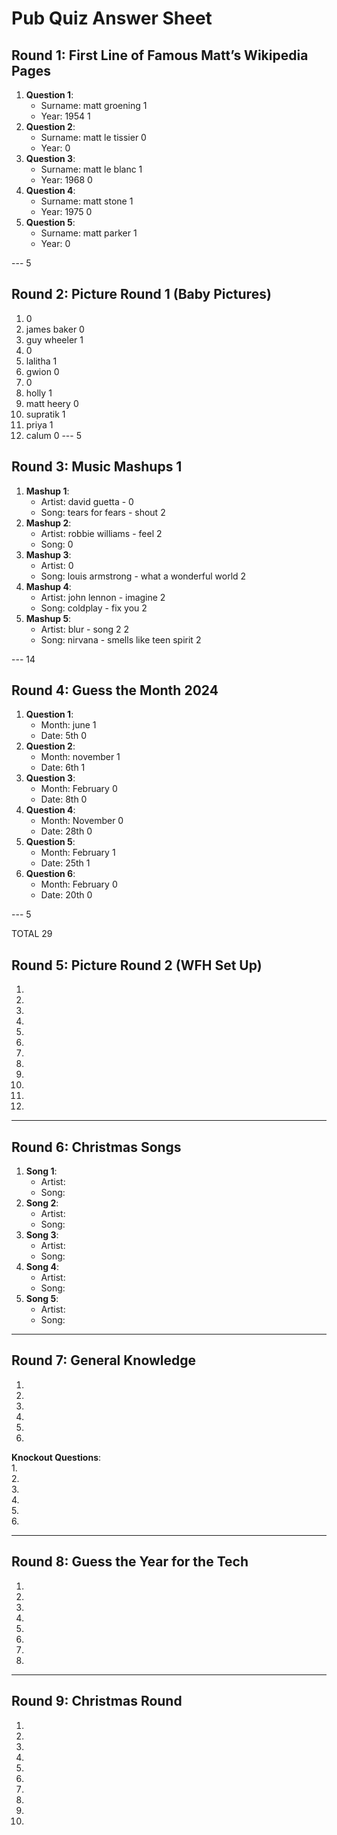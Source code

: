 # Pub Quiz Answer Sheet

## Round 1: First Line of Famous Matt’s Wikipedia Pages
1. **Question 1**:  
   - Surname:  matt groening 1
   - Year:  1954 1
2. **Question 2**:  
   - Surname:  matt le tissier 0
   - Year:  0
3. **Question 3**:  
   - Surname:  matt le blanc 1
   - Year:  1968 0
4. **Question 4**:  
   - Surname:  matt stone 1
   - Year:  1975 0
5. **Question 5**:  
   - Surname:  matt parker 1
   - Year:  0

--- 5

## Round 2: Picture Round 1 (Baby Pictures)
1.  0
2.  james baker 0
3.  guy wheeler 1
4.  0
5.  lalitha 1
6.  gwion 0
7.  0
8.  holly 1
9.  matt heery 0
10.  supratik 1
11.  priya 1
12.  calum 0
--- 5

## Round 3: Music Mashups 1
1. **Mashup 1**:  
   - Artist:  david guetta - 0
   - Song:  tears for fears - shout 2
2. **Mashup 2**:  
   - Artist:  robbie williams - feel 2
   - Song:  0
3. **Mashup 3**:  
   - Artist:  0
   - Song:  louis armstrong - what a wonderful world 2
4. **Mashup 4**:  
   - Artist:  john lennon - imagine 2 
   - Song:  coldplay - fix you 2
5. **Mashup 5**:  
   - Artist:   blur - song 2 2
   - Song:  nirvana - smells like teen spirit 2

--- 14

## Round 4: Guess the Month 2024
1. **Question 1**:  
   - Month:  june 1
   - Date:  5th 0
2. **Question 2**:  
   - Month:  november 1
   - Date:  6th 1
3. **Question 3**:  
   - Month:  February 0
   - Date:  8th 0
4. **Question 4**:  
   - Month:  November 0
   - Date:  28th 0
5. **Question 5**:  
   - Month:  February 1
   - Date:  25th 1
6. **Question 6**:  
   - Month:  February 0
   - Date:  20th 0

--- 5

TOTAL 29

## Round 5: Picture Round 2 (WFH Set Up)
1.  
2.  
3.  
4.  
5.  
6.  
7.  
8.  
9.  
10.  
11.
12.

---

## Round 6: Christmas Songs
1. **Song 1**:  
   - Artist:  
   - Song:  
2. **Song 2**:  
   - Artist:  
   - Song:  
3. **Song 3**:  
   - Artist:  
   - Song:  
4. **Song 4**:  
   - Artist:  
   - Song:  
5. **Song 5**:  
   - Artist:  
   - Song:  

---

## Round 7: General Knowledge
1.  
2.  
3.  
4.  
5.  
6.  

**Knockout Questions**:  
1.  
2.  
3.  
4.  
5.  
6.  

---

## Round 8: Guess the Year for the Tech
1.  
2.  
3.  
4.  
5.  
6.  
7.  
8.  

---

## Round 9: Christmas Round
1.  
2.  
3.  
4.  
5.  
6.  
7.  
8.  
9.  
10.  
